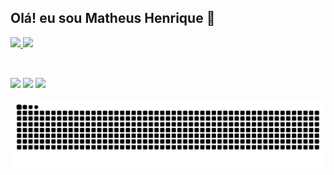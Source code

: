 ## Olá! eu sou Matheus Henrique 👋

<div>
  <a href="https://github.com/MatheusHenrique129">
  <img height="150em" src="https://github-readme-stats.vercel.app/api?username=MatheusHenrique129&hide=issues&show_icons=true&title_color=61dafb&text_color=FFFFFF&icon_color=61dafb&bg_color=20232a"/>
  <img height="150em" src="https://github-readme-stats.vercel.app/api/top-langs/?username=MatheusHenrique129&layout=compact&title_color=61dafb&text_color=FFFFFF&icon_color=61dafb&bg_color=20232a"/>
<div>
<div style="display: inline_block"><br>

</div>

##

<div>   
  <a href = "mailto: matheustennant@gmail.com"><img src="https://img.shields.io/badge/-Gmail-%23333?style=for-the-badge&logo=gmail&logoColor=white" target="_blank"></a>
  <a href="https://www.instagram.com/math_henrique.ofc/" target="_blank"><img src="https://img.shields.io/badge/-Instagram-%23191970?style=for-the-badge&logo=instagram&logoColor=white" target="_blank"></a>
<a href="https://www.linkedin.com/in/matheus-henrique-657841206/" target="_blank"><img src="https://img.shields.io/badge/-LinkedIn-%230077B5?style=for-the-badge&logo=linkedin&logoColor=white" target="_blank"></a>
 
  ![Snake animation](https://github.com/MatheusHenrique129/MatheusHenrique129/blob/output/github-contribution-grid-snake.svg) 
</div>
